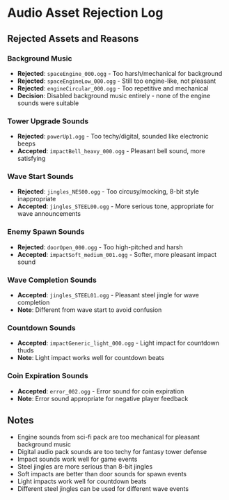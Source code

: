 # Audio Asset Rejection Log

## Rejected Assets and Reasons

### Background Music
- **Rejected**: `spaceEngine_000.ogg` - Too harsh/mechanical for background
- **Rejected**: `spaceEngineLow_000.ogg` - Still too engine-like, not pleasant
- **Rejected**: `engineCircular_000.ogg` - Too repetitive and mechanical
- **Decision**: Disabled background music entirely - none of the engine sounds were suitable

### Tower Upgrade Sounds
- **Rejected**: `powerUp1.ogg` - Too techy/digital, sounded like electronic beeps
- **Accepted**: `impactBell_heavy_000.ogg` - Pleasant bell sound, more satisfying

### Wave Start Sounds
- **Rejected**: `jingles_NES00.ogg` - Too circusy/mocking, 8-bit style inappropriate
- **Accepted**: `jingles_STEEL00.ogg` - More serious tone, appropriate for wave announcements

### Enemy Spawn Sounds
- **Rejected**: `doorOpen_000.ogg` - Too high-pitched and harsh
- **Accepted**: `impactSoft_medium_001.ogg` - Softer, more pleasant impact sound

### Wave Completion Sounds
- **Accepted**: `jingles_STEEL01.ogg` - Pleasant steel jingle for wave completion
- **Note**: Different from wave start to avoid confusion

### Countdown Sounds
- **Accepted**: `impactGeneric_light_000.ogg` - Light impact for countdown thuds
- **Note**: Light impact works well for countdown beats

### Coin Expiration Sounds
- **Accepted**: `error_002.ogg` - Error sound for coin expiration
- **Note**: Error sound appropriate for negative player feedback

## Notes
- Engine sounds from sci-fi pack are too mechanical for pleasant background music
- Digital audio pack sounds are too techy for fantasy tower defense
- Impact sounds work well for game events
- Steel jingles are more serious than 8-bit jingles
- Soft impacts are better than door sounds for spawn events
- Light impacts work well for countdown beats
- Different steel jingles can be used for different wave events
